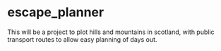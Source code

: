 # escape_planner
This will be a project to plot hills and mountains in scotland, with public transport routes to allow easy planning of days out.
